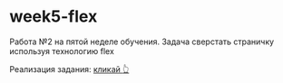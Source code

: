 # week5-flex

Работа №2 на пятой неделе обучения.
Задача сверстать страничку используя технологию flex

Реализация задания: [кликай :point_up_2:](https://xeni-ya.github.io/week5-flex/)
